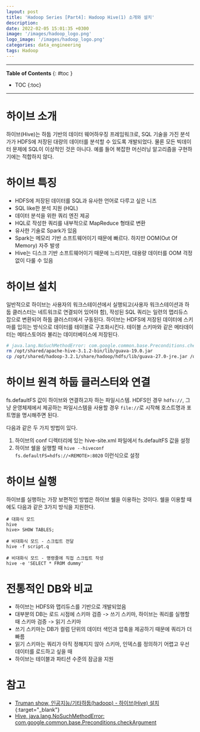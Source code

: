 ```yaml
---
layout: post
title: 'Hadoop Series [Part4]: Hadoop Hive(1) 소개와 설치'
description: 
date: 2022-02-05 15:01:35 +0300
image: '/images/hadoop_logo.png'
logo_image: '/images/hadoop_logo.png'
categories: data_engineering
tags: Hadoop
---
```

---

**Table of Contents**
{: #toc }
*  TOC
{:toc}

---

# 하이브 소개

하이브(Hive)는 하둡 기반의 데이터 웨어하우징 프레임워크로, SQL 기술을 가진 분석가가 HDFS에 저장된 대량의 데이터를 분석할 수 있도록 개발되었다. 물론 모든 빅데이터 문제에 SQL이 이상적인 것은 아니다. 예를 들어 복잡한 머신러닝 알고리즘을 구현하기에는 적합하지 않다.  

# 하이브 특징

- HDFS에 저장된 데이터를 SQL과 유사한 언어로 다루고 싶은 니즈
- SQL like한 분석 지원 (HQL)
- 데이터 분석을 위한 쿼리 엔진 제공
- HQL로 작성한 쿼리를 내부적으로 MapReduce 형태로 변환
- 유사한 기술로 Spark가 있음
- Spark는 메모리 기반 소프트웨어이기 때문에 빠르다. 하지만 OOM(Out Of Memory) 자주 발생
- Hive는 디스크 기반 소프트웨어이기 때문에 느리지만, 대용량 데이터를 OOM 걱정 없이 다룰 수 있음

# 하이브 설치

일반적으로 하이브는 사용자의 워크스테이션에서 실행되고(사용자 워크스테이션과 하둡 클러스터는 네트워크로 연결되어 있어야 함), 작성된 SQL 쿼리는 일련의 맵리듀스 잡으로 변환되어 하둡 클러스터에서 구동된다. 하이브는 HDFS에 저장된 데이터에 스키마를 입히는 방식으로 데이터를 테이블로 구조화시킨다. 테이블 스키마와 같은 메타데이터는 메타스토어라 불리는 데이터베이스에 저장된다. 

```sh
# java.lang.NoSuchMethodError: com.google.common.base.Preconditions.checkArgument 에러가 발생하는 경우
rm /opt/shared/apache-hive-3.1.2-bin/lib/guava-19.0.jar
cp /opt/shared/hadoop-3.2.1/share/hadoop/hdfs/lib/guava-27.0-jre.jar /opt/shared/apache-hive-3.1.2-bin/lib/
```

# 하이브 원격 하둡 클러스터와 연결

fs.defaultFS 값이 하이브와 연결하고자 하는 파일시스템. HDFS인 경우 `hdfs://`, 그냥 운영체제에서 제공하는 파일시스템을 사용할 경우 `file://`로 시작해 호스트명과 포트명을 명시해주면 된다.  

다음과 같은 두 가지 방법이 있다.  

1. 하이브의 conf 디렉터리에 있는 hive-site.xml 파일에서 fs.defaultFS 값을 설정
2. 하이브 쉘을 실행할 때 `hive --hiveconf fs.defaultFS=hdfs://<REMOTE>:8020` 이런식으로 설정



# 하이브 실행

하이브를 실행하는 가장 보편적인 방법은 하이브 쉘을 이용하는 것이다. 쉘을 이용할 때에도 다음과 같은 3가지 방식을 지원한다.  

```
# 대화식 모드
hive
hive> SHOW TABLES;
```

```
# 비대화식 모드 - 스크립트 전달
hive -f script.q
```

```
# 비대화식 모드 - 명령줄에 직접 스크립트 작성
hive -e 'SELECT * FROM dummy'
```

# 전통적인 DB와 비교

- 하이브는 HDFS와 맵리듀스를 기반으로 개발되었음
- 대부분의 DB는 로드 시점에 스키마 검증 -> 쓰기 스키마, 하이브는 쿼리를 실행할 때 스키마 검증 -> 읽기 스키마
- 쓰기 스키마는 DB가 컬럼 단위의 데이터 색인과 압축을 제공하기 때문에 쿼리가 더 빠름
- 읽기 스키마는 쿼리가 아직 정해지지 않아 스키마, 인덱스를 정의하기 어렵고 우선 데이터를 로드하고 싶을 때
- 하이브는 테이블과 파티션 수준의 잠금을 지원



# 참고

- [Truman show, 인공지능/기타하둡(hadoop) - 하이브(Hive) 설치](https://truman.tistory.com/209){:target="_blank"}
- [Hive, java.lang.NoSuchMethodError: com.google.common.base.Preconditions.checkArgument](https://issues.apache.org/jira/browse/HIVE-22915)